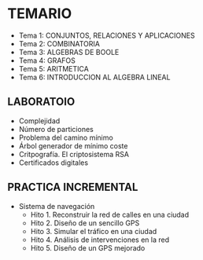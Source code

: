 <h1>TEMARIO</h1>

* Tema 1: CONJUNTOS, RELACIONES Y APLICACIONES
* Tema 2: COMBINATORIA
* Tema 3: ALGEBRAS DE BOOLE
* Tema 4: GRAFOS
* Tema 5: ARITMETICA
* Tema 6: INTRODUCCION AL ALGEBRA LINEAL

<h2>LABORATOIO</h2>

* Complejidad
* Número de particiones
* Problema del camino mínimo
* Árbol generador de mínimo coste
* Critpografía. El criptosistema RSA
* Certificados digitales

<h2>PRACTICA INCREMENTAL</h2>

* Sistema de navegación
  * Hito 1. Reconstruir la red de calles en una ciudad
  * Hito 2. Diseño de un sencillo GPS
  * Hito 3. Simular el tráfico en una ciudad
  * Hito 4. Análisis de intervenciones en la red
  * Hito 5. Diseño de un GPS mejorado
